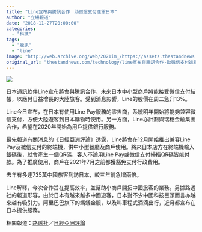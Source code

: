 ```yaml
---
title: "Line宣布與騰訊合作　助微信支付進軍日本"
author: "立場報道"
date: "2018-11-27T20:00:00"
categories:
  - "科技"
tags:
  - "騰訊"
  - "line"
image: "http://web.archive.org/web/2021im_/https://assets.thestandnews.com/media/photos/tencent2-01_L9L8b.png"
original_url: "thestandnews.com/technology/line宣布與騰訊合作-助微信支付進軍日本"
---
```

![](http://web.archive.org/web/2021im_/https://assets.thestandnews.com/media/photos/tencent2-01_L9L8b.png)

日本通訊軟件Line宣布將會與騰訊合作，未來日本中小型商戶將能接受微信支付結帳，以應付日益增長的大陸旅客。受到消息影響，Line的股價在周二急升13%。

Line今日宣布，在日本有使用Line Pay服務的零售商，系統明年開始將能夠兼容微信支付，方便大陸遊客到日本購物時使用。另一方面，Line亦計劃與瑞穗金融集團合作，希望在2020年開始為用戶提供銀行服務。

最先報道有關消息的《日經亞洲評論》透露，Line將會在12月開始推出兼容Line Pay及微信支付的終端機，供中小型餐廳及商戶使用。將來日本店方在終端機輸入銀碼後，就會產生一個QR碼，客人不論用Line Pay或微信支付掃描QR碼皆能付款。為了推廣使用，商戶在2021年7月之前都獲豁免支付行政費用。

去年有多達735萬中國旅客到訪日本，較三年前急增兩倍。

Line解釋，今次合作旨在提高效率，並幫助小商戶開拓中國旅客的業務。另據路透社的報道形容，由於日本有越來越多中國遊客，日本對不少中國科技巨頭而言亦越來越有吸引力。阿里巴巴旗下的螞蟻金服，以及叫車程式滴滴出行，近月都宣布在日本提供服務。

相關報道：[路透社](http://web.archive.org/web/20211229132403/https://www.reuters.com/article/us-tencent-holdings-line/japans-line-teams-up-with-mizuho-tencent-shares-leap-idUSKCN1NW019?fbclid=IwAR00L_a2Cr5Of6F6JQxcEcFXoRCeIgwjj_1JSG31xmCIMIMA_1-G26xYPn8)／[日經亞洲評論](http://web.archive.org/web/20211229132403/https://asia.nikkei.com/Business/Business-Deals/Tencent-partners-with-Line-on-mobile-payments-in-Japan)